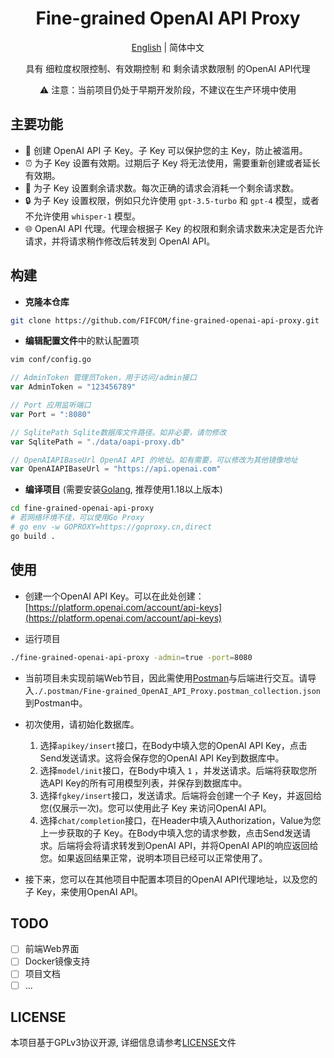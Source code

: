 <div align="center">

<h1 align="center">Fine-grained OpenAI API Proxy</h1>

[English](README.md) | 简体中文

具有 细粒度权限控制、有效期控制 和 剩余请求数限制 的OpenAI API代理

⚠️ 注意：当前项目仍处于早期开发阶段，不建议在生产环境中使用

</div>

## 主要功能

- 🔑 创建 OpenAI API 子 Key。子 Key 可以保护您的主 Key，防止被滥用。
- ⏰ 为子 Key 设置有效期。过期后子 Key 将无法使用，需要重新创建或者延长有效期。
- 🔢 为子 Key 设置剩余请求数。每次正确的请求会消耗一个剩余请求数。
- 🔒 为子 Key 设置权限，例如只允许使用 `gpt-3.5-turbo` 和 `gpt-4` 模型，或者不允许使用 `whisper-1` 模型。
- 🌐 OpenAI API 代理。代理会根据子 Key 的权限和剩余请求数来决定是否允许请求，并将请求稍作修改后转发到 OpenAI API。

## 构建

- **克隆本仓库**
```sh
git clone https://github.com/FIFCOM/fine-grained-openai-api-proxy.git
```

- **编辑配置文件**中的默认配置项
```sh
vim conf/config.go
```

```go
// AdminToken 管理员Token，用于访问/admin接口
var AdminToken = "123456789"

// Port 应用监听端口
var Port = ":8080"

// SqlitePath Sqlite数据库文件路径。如非必要，请勿修改
var SqlitePath = "./data/oapi-proxy.db"

// OpenAIAPIBaseUrl OpenAI API 的地址。如有需要，可以修改为其他镜像地址
var OpenAIAPIBaseUrl = "https://api.openai.com"
```

- **编译项目** (需要安装[Golang](https://go.dev/dl/), 推荐使用1.18以上版本)
```sh
cd fine-grained-openai-api-proxy
# 若网络环境不佳，可以使用Go Proxy
# go env -w GOPROXY=https://goproxy.cn,direct
go build .
```

## 使用

-  创建一个OpenAI API Key。可以在此处创建：[https://platform.openai.com/account/api-keys](https://platform.openai.com/account/api-keys)

-  运行项目
```sh
./fine-grained-openai-api-proxy -admin=true -port=8080
```

- 当前项目未实现前端Web节目，因此需使用[Postman](https://www.postman.com/downloads/)与后端进行交互。请导入`./.postman/Fine-grained_OpenAI_API_Proxy.postman_collection.json`到Postman中。

- 初次使用，请初始化数据库。
    1. 选择`apikey/insert`接口，在Body中填入您的OpenAI API Key，点击Send发送请求。这将会保存您的OpenAI API Key到数据库中。
    2. 选择`model/init`接口，在Body中填入 `1` ，并发送请求。后端将获取您所选API Key的所有可用模型列表，并保存到数据库中。
    3. 选择`fgkey/insert`接口，发送请求。后端将会创建一个子 Key，并返回给您(仅展示一次)。您可以使用此子 Key 来访问OpenAI API。
    4. 选择`chat/completion`接口，在Header中填入Authorization，Value为您上一步获取的子 Key。在Body中填入您的请求参数，点击Send发送请求。后端将会将请求转发到OpenAI API，并将OpenAI API的响应返回给您。如果返回结果正常，说明本项目已经可以正常使用了。

- 接下来，您可以在其他项目中配置本项目的OpenAI API代理地址，以及您的子 Key，来使用OpenAI API。

## TODO

- [ ] 前端Web界面
- [ ] Docker镜像支持
- [ ] 项目文档
- [ ] ...

## LICENSE

本项目基于GPLv3协议开源, 详细信息请参考[LICENSE](./LICENSE)文件